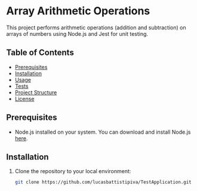 # Array Arithmetic Operations

This project performs arithmetic operations (addition and subtraction) on arrays of numbers using Node.js and Jest for unit testing.

## Table of Contents

- [Prerequisites](#prerequisites)
- [Installation](#installation)
- [Usage](#usage)
- [Tests](#tests)
- [Project Structure](#project-structure)
- [License](#license)

## Prerequisites

- Node.js installed on your system. You can download and install Node.js [here](https://nodejs.org/).

## Installation

1. Clone the repository to your local environment:
   ```bash
   git clone https://github.com/lucasbattistipiva/TestApplication.git
